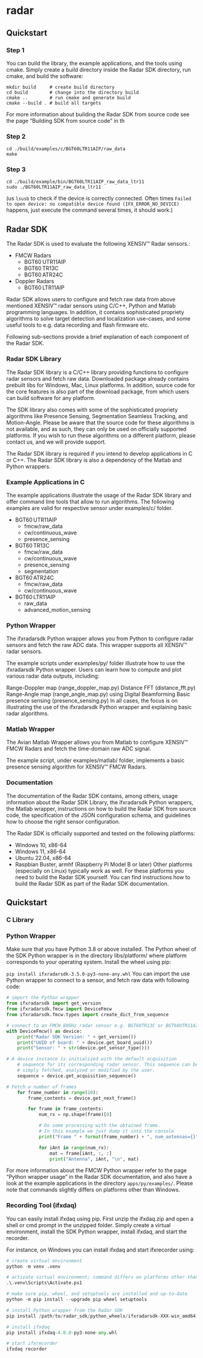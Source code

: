 # radar
## Quickstart
### Step 1
You can build the library, the example applications, and the tools using cmake. Simply create a build directory inside the Radar SDK directory, run cmake, and build the software:
```
mkdir build     # create build directory
cd build        # change into the directory build
cmake ..        # run cmake and generate build
cmake --build . # build all targets
```
For more information about building the Radar SDK from source code see the page 
“Building SDK from source code” in th

### Step 2
```
cd ./build/examples/c/BGT60LTR11AIP/raw_data
make
```

### Step 3
```
cd ./build/example/bin/BGT60LTR11AIP_raw_data_ltr11
sudo ./BGT60LTR11AIP_raw_data_ltr11
```
(us `lsusb` to check if the device is correctly connected. Often times `Failed to open device: no compatible device found (IFX_ERROR_NO_DEVICE)` happens, just execute the command several times, it should work.)

## Radar SDK

The Radar SDK is used to evaluate the following XENSIV™ Radar sensors.:

- FMCW Radars
    - BGT60 UTR11AIP
    - BGT60 TR13C
    - BGT60 ATR24C
- Doppler Radars
    - BGT60 LTR11AIP

Radar SDK allows users to configure and fetch raw data from above mentioned XENSIV™ radar sensors using C/C++, Python and Matlab programming languages. In addition, it contains sophisticated propriety algorithms to solve target detection and localization use-cases, and some useful tools to e.g. data recording and flash firmware etc.

Following sub-sections provide a brief explanation of each component of the Radar SDK.

### Radar SDK Library

The Radar SDK library is a C/C++ library providing functions to configure radar sensors and fetch raw data. Downloaded package already contains prebuilt libs for Windows, Mac, Linux platforms. In addition, source code for the core features is also part of the download package, from which users can build software for any platform.

The SDK library also comes with some of the sophisticated propriety algorithms like Presence Sensing, Segmentation Seamless Tracking, and Motion-Angle. Please be aware that the source code for these algorithms is not available, and as such, they can only be used on officially supported platforms. If you wish to run these algorithms on a different platform, please contact us, and we will provide support.

The Radar SDK library is required if you intend to develop applications in C or C++. The Radar SDK library is also a dependency of the Matlab and Python wrappers.

### Example Applications in C

The example applications illustrate the usage of the Radar SDK library and offer command line tools that allow to run algorithms. The following examples are valid for respective sensor under examples/c/ folder.

- BGT60 UTR11AIP
    - fmcw/raw_data
    - cw/continuous_wave
    - presence_sensing
- BGT60 TR13C
    - fmcw/raw_data
    - cw/continuous_wave
    - presence_sensing
    - segmentation
- BGT60 ATR24C
    - fmcw/raw_data
    - cw/continuous_wave
- BGT60 LTR11AIP
    - raw_data
    - advanced_motion_sensing

### Python Wrapper

The ifxradarsdk Python wrapper allows you from Python to configure radar sensors and fetch the raw ADC data. This wrapper supports all XENSIV™ radar sensors.

The example scripts under examples/py/ folder illustrate how to use the ifxradarsdk Python wrapper. Users can learn how to compute and plot various radar data outputs, including:

Range-Doppler map (range_doppler_map.py)
Distance FFT (distance_fft.py)
Range-Angle map (range_angle_map.py) using Digital Beamforming
Basic presence sensing (presence_sensing.py)
In all cases, the focus is on illustrating the use of the ifxradarsdk Python wrapper and explaining basic radar algorithms.

### Matlab Wrapper

The Avian Matlab Wrapper allows you from Matlab to configure XENSIV™ FMCW Radars and fetch the time-domain raw ADC signal.

The example script, under examples/matlab/ folder, implements a basic presence sensing algorithm for XENSIV™ FMCW Radars.

### Documentation

The documentation of the Radar SDK contains, among others, usage information about the Radar SDK Library, the ifxradarsdk Python wrappers, the Matlab wrapper, instructions on how to build the Radar SDK from source code, the specification of the JSON configuration schema, and guidelines how to choose the right sensor configuration.

The Radar SDK is officially supported and tested on the following platforms:

- Windows 10, x86-64
- Windows 11, x86-64
- Ubuntu 22.04, x86-64
- Raspbian Buster, armhf (Raspberry Pi Model B or later)
Other platforms (especially on Linux) typically work as well. For these platforms you need to build the Radar SDK yourself. You can find instructions how to build the Radar SDK as part of the Radar SDK documentation.


## Quickstart
### C Library

### Python Wrapper
Make sure that you have Python 3.8 or above installed. The Python wheel of the SDK Python wrapper is in the directory libs/platform/ where platform corresponds to your operating system. Install the wheel using pip:

```pip install ifxradarsdk-3.5.0-py3-none-any.whl```
You can import the use Python wrapper to connect to a sensor, and fetch raw data with following code:

```python
# import the Python wrapper
from ifxradarsdk import get_version
from ifxradarsdk.fmcw import DeviceFmcw
from ifxradarsdk.fmcw.types import create_dict_from_sequence

# connect to an FMCW 60GHz radar sensor e.g. BGT60TR13C or BGT60UTR11AIP
with DeviceFmcw() as device:
    print("Radar SDK Version: " + get_version())
    print("UUID of board: " + device.get_board_uuid())
    print("Sensor: " + str(device.get_sensor_type()))

# A device instance is initialized with the default acquisition
    # sequence for its corresponding radar sensor. This sequence can be
    # simply fetched, analyzed or modified by the user.
    sequence = device.get_acquisition_sequence()

# Fetch a number of frames
    for frame_number in range(10):
        frame_contents = device.get_next_frame()

        for frame in frame_contents:
            num_rx = np.shape(frame)[0]

            # Do some processing with the obtained frame.
            # In this example we just dump it into the console
            print("Frame " + format(frame_number) + ", num_antennas={}".format(num_rx))

            for iAnt in range(num_rx):
                mat = frame[iAnt, :, :]
                print("Antenna", iAnt, "\n", mat)
```

For more information about the FMCW Python wrapper refer to the page “Python wrapper usage” in the Radar SDK documentation, and also have a look at the example applications in the directory `apps/py/examples/`. Please note that commands slightly differs on platforms other than Windows.

### Recording Tool (ifxdaq)
You can easily install ifxdaq using pip. First unzip the ifxdaq.zip and open a shell or cmd prompt in the unzipped folder. Simply create a virtual environment, install the SDK Python wrapper, install ifxdaq, and start the recorder.

For instance, on Windows you can install ifxdaq and start ifxrecorder using:

```python
# create virtual environment
python -m venv .venv

# activate virtual environment; command differs on platforms other than Windows
.\.venv\Scripts\Activate.ps1

# make sure pip, wheel, and setuptools are installed and up-to-date
python -m pip install --upgrade pip wheel setuptools

# install Python wrapper from the Radar SDK
pip install /path/to/radar_sdk/python_wheels/ifxradarsdk-XXX-win_amd64.whl

# install ifxdaq
pip install ifxdaq-4.0.0-py3-none-any.whl

# start ifxrecorder
ifxdaq recorder
```